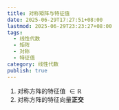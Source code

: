 ```yaml
---
title: 对称矩阵与特征值
date: 2025-06-29T17:27:51+08:00
lastmod: 2025-06-29T23:23:27+08:00
tags:
  - 线性代数
  - 矩阵
  - 对称
  - 特征值
category: 线性代数
publish: true
---
```


1. 对称方阵的特征值 $\in \mathbb{R}$
2. 对称方阵的特征向量**正交**
